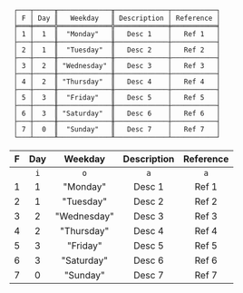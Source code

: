 ```text
 ┌───┬─────╥─────────────╥─────────────┬───────────┐
 │ F │ Day ║   Weekday   ║ Description │ Reference │
 ╞═══╪═════╬═════════════╬═════════════╪═══════════╡
 │ 1 │  1  ║  "Monday"   ║   Desc 1    │   Ref 1   │
 ├───┼─────╫─────────────╫─────────────┼───────────┤
 │ 2 │  1  ║  "Tuesday"  ║   Desc 2    │   Ref 2   │
 ├───┼─────╫─────────────╫─────────────┼───────────┤
 │ 3 │  2  ║ "Wednesday" ║   Desc 3    │   Ref 3   │
 ├───┼─────╫─────────────╫─────────────┼───────────┤
 │ 4 │  2  ║ "Thursday"  ║   Desc 4    │   Ref 4   │
 ├───┼─────╫─────────────╫─────────────┼───────────┤
 │ 5 │  3  ║  "Friday"   ║   Desc 5    │   Ref 5   │
 ├───┼─────╫─────────────╫─────────────┼───────────┤
 │ 6 │  3  ║ "Saturday"  ║   Desc 6    │   Ref 6   │
 ├───┼─────╫─────────────╫─────────────┼───────────┤
 │ 7 │  0  ║  "Sunday"   ║   Desc 7    │   Ref 7   │
 └───┴─────╨─────────────╨─────────────┴───────────┘
```

| F | Day |   Weekday   | Description | Reference |
|:-:|:---:|:-----------:|:-----------:|:---------:|
|   | `i` |     `o`     |     `a`     |    `a`    |
| 1 |  1  |  "Monday"   |   Desc 1    |   Ref 1   |
| 2 |  1  |  "Tuesday"  |   Desc 2    |   Ref 2   |
| 3 |  2  | "Wednesday" |   Desc 3    |   Ref 3   |
| 4 |  2  | "Thursday"  |   Desc 4    |   Ref 4   |
| 5 |  3  |  "Friday"   |   Desc 5    |   Ref 5   |
| 6 |  3  | "Saturday"  |   Desc 6    |   Ref 6   |
| 7 |  0  |  "Sunday"   |   Desc 7    |   Ref 7   |
